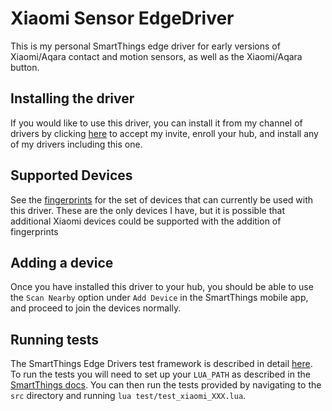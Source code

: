 # Xiaomi Sensor EdgeDriver

This is my personal SmartThings edge driver for early versions of Xiaomi/Aqara
contact and motion sensors, as well as the Xiaomi/Aqara button.

## Installing the driver

If you would like to use this driver, you can install
it from my channel of drivers by clicking
[here](https://api.smartthings.com/invitation-web/accept?id=68aadc42-709e-4cff-989f-e3bb760c32f8)
to accept my invite, enroll your hub, and install any of my drivers including this one.

## Supported Devices

See the [fingerprints](fingerprints.yml) for the set of devices that can currently be used
with this driver.  These are the only devices I have, but it is possible that additional Xiaomi
devices could be supported with the addition of fingerprints

## Adding a device

Once you have installed this driver to your hub, you should be able to use the `Scan Nearby` option
under `Add Device` in the SmartThings mobile app, and proceed to join the devices normally.

## Running tests

The SmartThings Edge Drivers test framework is described in detail
[here](https://developer-preview.smartthings.com/edge-device-drivers/driver_tests.html).  To run
the tests you will need to set up your `LUA_PATH` as described in the
[SmartThings docs](https://github.com/SmartThingsCommunity/SmartThingsEdgeDrivers#lua_path). You
can then run the tests provided by navigating to the `src` directory and running
`lua test/test_xiaomi_XXX.lua`.